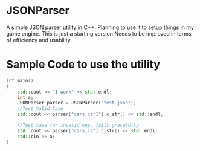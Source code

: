 # JSONParser
A simple JSON parser utility in C++. Planning to use it to setup things in my game engine. This is just a starting version.Needs to be improved in terms of efficiency and usability.

# Sample Code to use the utility 
```C++
int main()
{
	std::cout << "I work" << std::endl;
	int a;
	JSONParser parser = JSONParser("test.json");
	//Test Valid Case
	std::cout << parser["cars,car1"].c_str() << std::endl;

	//Test case for invalid key..fails gracefully
	std::cout << parser["cars,ca"].c_str() << std::endl;
	std::cin >> a;
}
```

